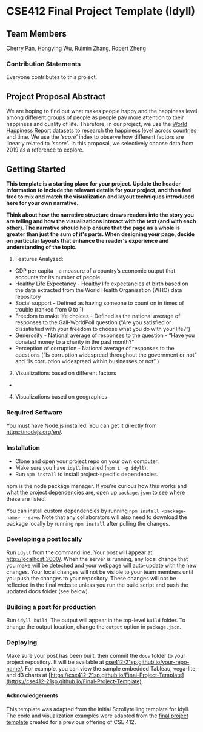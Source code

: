 # CSE412 Final Project Template (Idyll)

## Team Members

Cherry Pan, Hongying Wu, Ruimin Zhang, Robert Zheng

### Contribution Statements

Everyone contributes to this project.

## Project Proposal Abstract

We are hoping to find out what makes people happy and the happiness level among different groups of people as people pay more attention to their happiness and quality of life. Therefore, in our project, we use the [World Happiness Report](https://www.kaggle.com/PromptCloudHQ/world-happiness-report-2019) datasets to research the happiness level across countries and time. We use the _‘score’_ index to observe how different factors are linearly related to _‘score’_. In this proposal, we selectively choose data from 2019 as a reference to explore.

## Getting Started

**This template is a starting place for your project. Update the header information to include the relevant details for your project, and then feel free to mix and match the visualization and layout techniques introduced here for your own narrative.**

**Think about how the narrative structure draws readers into the story you are telling and how the visualizations interact with the text (and with each other). The narrative should help ensure that the page as a whole is greater than just the sum of it's parts. When designing your page, decide on particular layouts that enhance the reader's experience and understanding of the topic.**
1. Features Analyzed: 
* GDP per capita - a measure of a country’s economic output that accounts for its number of people.
* Healthy Life Expectancy - Healthy life expectancies at birth based on the data extracted from the World Health Organisation (WHO) data repository
* Social support - Defined as having someone to count on in times of trouble (ranked from 0 to 1)
* Freedom to make life choices - Defined as the national average of responses to the Gall-WorldPoll question (“Are you satisfied or dissatisfied with your freedom to choose what you do with your life?”)
* Generosity - National average of responses to the question - “Have you donated money to a charity in the past month?”
* Perception of corruption - National average of responses to the questions (“Is corruption widespread throughout the government or not” and “Is corruption widespread within businesses or not” )

2. Visualizations based on different factors
* 
4. Visualizations based on geographics


### Required Software

You must have Node.js installed. You can get it directly from https://nodejs.org/en/.

### Installation

- Clone and open your project repo on your own computer.
- Make sure you have `idyll` installed (`npm i -g idyll`).
- Run `npm install` to install project-specific dependencies.

npm is the node package manager. If you're curious how this works and what the project dependencies are, open up `package.json` to see where these are listed.

You can install custom dependencies by running `npm install <package-name> --save`. Note that any collaborators will also need to download the package locally by running `npm install` after pulling the changes.

### Developing a post locally

Run `idyll` from the command line. Your post will appear at [http://localhost:3000/](http://localhost:3000/). When the server is running, any local change that you make will be deteched and your webpage will auto-update with the new changes. Your local changes will not be visible to your team members until you push the changes to your repository. These changes will not be reflected in the final website unless you run the build script and push the updated docs folder (see below).

### Building a post for production

Run `idyll build`. The output will appear in the top-level `build` folder. To change the output location, change the `output` option in `package.json`.

### Deploying

Make sure your post has been built, then commit the `docs` folder to your project repository. It will be available at [cse412-21sp.github.io/your-repo-name/](). For example, you can view the sample embedded Tableau, vega-lite, and d3 charts at [https://cse412-21sp.github.io/Final-Project-Template](https://cse412-21sp.github.io/Final-Project-Template).

#### Acknowledgements

This template was adapted from the initial Scrollytelling template for Idyll. The code and visualization examples were adapted from the [final project template](https://github.com/cse412-21w/project-demo) created for a previous offering of CSE 412.
